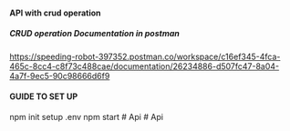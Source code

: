 #### API with crud operation
##### CRUD operation Documentation in postman
https://speeding-robot-397352.postman.co/workspace/c16ef345-4fca-465c-8cc4-c8f73c488cae/documentation/26234886-d507fc47-8a04-4a7f-9ec5-90c98666d6f9
 ####  GUIDE TO SET UP
npm init 
setup .env
npm start
#   A p i  
 #   A p i  
 